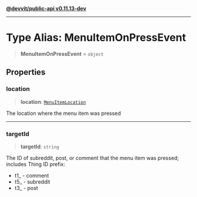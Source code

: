 [**@devvit/public-api v0.11.13-dev**](../README.md)

---

# Type Alias: MenuItemOnPressEvent

> **MenuItemOnPressEvent** = `object`

## Properties

<a id="location"></a>

### location

> **location**: [`MenuItemLocation`](MenuItemLocation.md)

The location where the menu item was pressed

---

<a id="targetid"></a>

### targetId

> **targetId**: `string`

The ID of subreddit, post, or comment that the menu item was pressed;
includes Thing ID prefix:

- t1\_ - comment
- t5\_ - subreddit
- t3\_ - post
